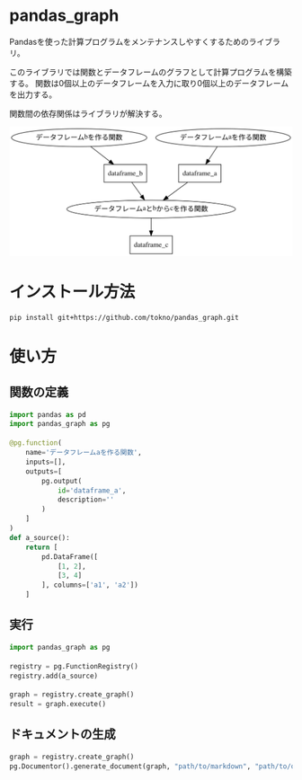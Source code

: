 # pandas_graph
Pandasを使った計算プログラムをメンテナンスしやすくするためのライブラリ。

このライブラリでは関数とデータフレームのグラフとして計算プログラムを構築する。
関数は0個以上のデータフレームを入力に取り0個以上のデータフレームを出力する。

関数間の依存関係はライブラリが解決する。

![doc/sample.svg](doc/sample.svg)

# インストール方法
```bash
pip install git+https://github.com/tokno/pandas_graph.git
```

# 使い方
## 関数の定義
```python
import pandas as pd
import pandas_graph as pg

@pg.function(
    name='データフレームaを作る関数',
    inputs=[],
    outputs=[
        pg.output(
            id='dataframe_a',
            description=''
        )
    ]
)
def a_source():
    return [
        pd.DataFrame([
            [1, 2],
            [3, 4]
        ], columns=['a1', 'a2'])
    ]
```

## 実行
```python
import pandas_graph as pg

registry = pg.FunctionRegistry()
registry.add(a_source)

graph = registry.create_graph()
result = graph.execute()
```

## ドキュメントの生成
```python
graph = registry.create_graph()
pg.Documentor().generate_document(graph, "path/to/markdown", "path/to/output")
```
